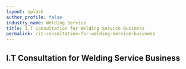 ```yaml
---
layout: splash 
author_profile: false 
industry_name: Welding Service
title: I.T Consultation for Welding Service Business
permalink: /it-consultation-for-welding-service-business
---
```


## I.T Consultation for Welding Service Business